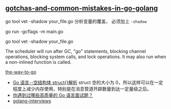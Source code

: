 ## [gotchas-and-common-mistakes-in-go-golang](http://devs.cloudimmunity.com/gotchas-and-common-mistakes-in-go-golang/index.html)

go tool vet -shadow your_file.go 分析变量的覆盖， 必须加上 `-shadow`

go run -gcflags -m main.go

go tool vet -shadow your_file.go

The scheduler will run after GC, "go" statements, blocking channel operations, blocking system calls, and lock operations. It may also run when a non-inlined function is called.

[the-way-to-go](https://www.kancloud.cn/kancloud/the-way-to-go/81396)

- [Go 语言--空结构体 struct{}解析](https://blog.csdn.net/qq_34777600/article/details/87195673)
  struct 空的大小为 0，所以这样可以在一定程度上减少内存使用，特别是在消息管道开辟数量到达一定量级之后。
- [你遇到过哪些高质量的 Go 语言面试题？](https://www.zhihu.com/question/60952598)
- [golang-interviews](https://wuyin.io/2018/03/16/golang-interviews/)
